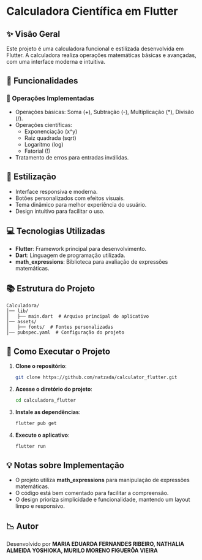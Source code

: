 # Calculadora Científica em Flutter

## ✨ Visão Geral
Este projeto é uma calculadora funcional e estilizada desenvolvida em Flutter. A calculadora realiza operações matemáticas básicas e avançadas, com uma interface moderna e intuitiva.

## 📄 Funcionalidades
### 🎯 Operações Implementadas
- Operações básicas: Soma (+), Subtração (-), Multiplicação (*), Divisão (/).
- Operações científicas:
  - Exponenciação (x^y)
  - Raiz quadrada (sqrt)
  - Logaritmo (log)
  - Fatorial (!)
- Tratamento de erros para entradas inválidas.

## 🌟 Estilização
- Interface responsiva e moderna.
- Botões personalizados com efeitos visuais.
- Tema dinâmico para melhor experiência do usuário.
- Design intuitivo para facilitar o uso.

## 💻 Tecnologias Utilizadas
- **Flutter**: Framework principal para desenvolvimento.
- **Dart**: Linguagem de programação utilizada.
- **math_expressions**: Biblioteca para avaliação de expressões matemáticas.

## 📚 Estrutura do Projeto
```
Calculadora/
│── lib/
│   ├── main.dart  # Arquivo principal do aplicativo
│── assets/
│   ├── fonts/  # Fontes personalizadas
│── pubspec.yaml  # Configuração do projeto
```

## 🚀 Como Executar o Projeto
1. **Clone o repositório**:
   ```sh
   git clone https://github.com/natzada/calculator_flutter.git
   ```
2. **Acesse o diretório do projeto**:
   ```sh
   cd calculadora_flutter
   ```
3. **Instale as dependências**:
   ```sh
   flutter pub get
   ```
4. **Execute o aplicativo**:
   ```sh
   flutter run
   ```

## 💡 Notas sobre Implementação
- O projeto utiliza **math_expressions** para manipulação de expressões matemáticas.
- O código está bem comentado para facilitar a compreensão.
- O design prioriza simplicidade e funcionalidade, mantendo um layout limpo e responsivo.

## 📉 Autor
Desenvolvido por **MARIA EDUARDA FERNANDES RIBEIRO, NATHALIA ALMEIDA YOSHIOKA, MURILO MORENO FIGUERÔA VIEIRA**

